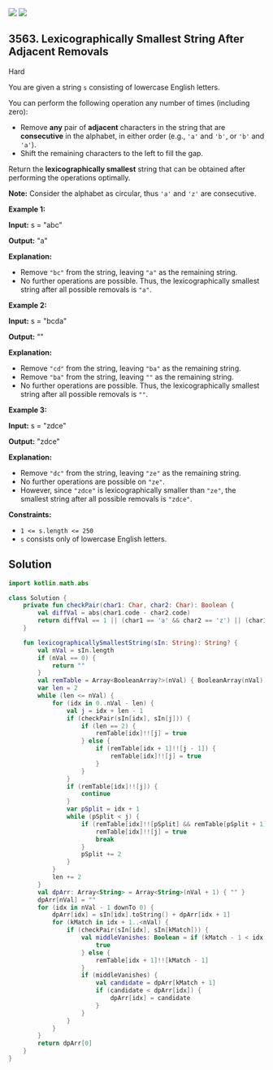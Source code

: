 [![](https://img.shields.io/github/stars/javadev/LeetCode-in-Kotlin?label=Stars&style=flat-square)](https://github.com/javadev/LeetCode-in-Kotlin)
[![](https://img.shields.io/github/forks/javadev/LeetCode-in-Kotlin?label=Fork%20me%20on%20GitHub%20&style=flat-square)](https://github.com/javadev/LeetCode-in-Kotlin/fork)

## 3563\. Lexicographically Smallest String After Adjacent Removals

Hard

You are given a string `s` consisting of lowercase English letters.

You can perform the following operation any number of times (including zero):

*   Remove **any** pair of **adjacent** characters in the string that are **consecutive** in the alphabet, in either order (e.g., `'a'` and `'b'`, or `'b'` and `'a'`).
*   Shift the remaining characters to the left to fill the gap.

Return the **lexicographically smallest** string that can be obtained after performing the operations optimally.

**Note:** Consider the alphabet as circular, thus `'a'` and `'z'` are consecutive.

**Example 1:**

**Input:** s = "abc"

**Output:** "a"

**Explanation:**

*   Remove `"bc"` from the string, leaving `"a"` as the remaining string.
*   No further operations are possible. Thus, the lexicographically smallest string after all possible removals is `"a"`.

**Example 2:**

**Input:** s = "bcda"

**Output:** ""

**Explanation:**

*   Remove `"cd"` from the string, leaving `"ba"` as the remaining string.
*   Remove `"ba"` from the string, leaving `""` as the remaining string.
*   No further operations are possible. Thus, the lexicographically smallest string after all possible removals is `""`.

**Example 3:**

**Input:** s = "zdce"

**Output:** "zdce"

**Explanation:**

*   Remove `"dc"` from the string, leaving `"ze"` as the remaining string.
*   No further operations are possible on `"ze"`.
*   However, since `"zdce"` is lexicographically smaller than `"ze"`, the smallest string after all possible removals is `"zdce"`.

**Constraints:**

*   `1 <= s.length <= 250`
*   `s` consists only of lowercase English letters.

## Solution

```kotlin
import kotlin.math.abs

class Solution {
    private fun checkPair(char1: Char, char2: Char): Boolean {
        val diffVal = abs(char1.code - char2.code)
        return diffVal == 1 || (char1 == 'a' && char2 == 'z') || (char1 == 'z' && char2 == 'a')
    }

    fun lexicographicallySmallestString(sIn: String): String? {
        val nVal = sIn.length
        if (nVal == 0) {
            return ""
        }
        val remTable = Array<BooleanArray?>(nVal) { BooleanArray(nVal) }
        var len = 2
        while (len <= nVal) {
            for (idx in 0..nVal - len) {
                val j = idx + len - 1
                if (checkPair(sIn[idx], sIn[j])) {
                    if (len == 2) {
                        remTable[idx]!![j] = true
                    } else {
                        if (remTable[idx + 1]!![j - 1]) {
                            remTable[idx]!![j] = true
                        }
                    }
                }
                if (remTable[idx]!![j]) {
                    continue
                }
                var pSplit = idx + 1
                while (pSplit < j) {
                    if (remTable[idx]!![pSplit] && remTable[pSplit + 1]!![j]) {
                        remTable[idx]!![j] = true
                        break
                    }
                    pSplit += 2
                }
            }
            len += 2
        }
        val dpArr: Array<String> = Array<String>(nVal + 1) { "" }
        dpArr[nVal] = ""
        for (idx in nVal - 1 downTo 0) {
            dpArr[idx] = sIn[idx].toString() + dpArr[idx + 1]
            for (kMatch in idx + 1..<nVal) {
                if (checkPair(sIn[idx], sIn[kMatch])) {
                    val middleVanishes: Boolean = if (kMatch - 1 < idx + 1) {
                        true
                    } else {
                        remTable[idx + 1]!![kMatch - 1]
                    }
                    if (middleVanishes) {
                        val candidate = dpArr[kMatch + 1]
                        if (candidate < dpArr[idx]) {
                            dpArr[idx] = candidate
                        }
                    }
                }
            }
        }
        return dpArr[0]
    }
}
```